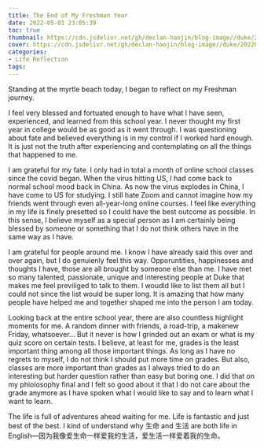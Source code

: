 ```yaml
---
title: The End of My Freshman Year
date: 2022-05-01 23:05:39
toc: true
thumbnail: https://cdn.jsdelivr.net/gh/declan-haojin/blog-image//duke/20220502001556.png
cover: https://cdn.jsdelivr.net/gh/declan-haojin/blog-image//duke/20220502001556.png
categories:
- Life Reflection
tags:
---
```


Standing at the myrtle beach today, I began to reflect on my Freshman journey. 

<!--more-->

I feel very blessed and fortuated enough to have what I have seen, experienced, and learned from this school year. I never thought my first year in college would be as good as it went through. I was questioning about fate and believed everything is in my control if I worked hard enough. It is just not the truth after experiencing and contemplating on all the things that happened to me. 

I am grateful for my fate. I only had in total a month of online school classes since the covid began. When the virus hitting US, I had come back to normal school mood back in China. As now the virus explodes in China, I have come to US for studying. I still hate Zoom and cannot imagine how my friends went through even all-year-long online courses. I feel like everything in my life is finely presetted so I could have the best outcome as possible. In this sense, I believe myself as a special person as I am certainly being blessed by someone or something that I do not think others have in the same way as I have.

I am grateful for people around me. I know I have already said this over and over again, but I do genuienly feel this way. Opporuntities, happinesses and thoughts I have, those are all brought by someone else than me. I have met so many talented, passionate, unique and interesting people at Duke that makes me feel previliged to talk to them. I woudld like to list them all but I could not since the list would be super long. It is amazing that how many people have helped me and together shaped me into the person I am today.

Looking back at the entire school year, there are also countless highlight moments for me. A random dinner with friends, a road-trip, a makenew Friday, whatsoever... But it never is how I grinded out an exam or what is my quiz score on certain tests. I believe, at least for me, grades is the least important thing among all those important things. As long as I have no regrets to myself, I do not think I should put more time on grades. But also, classes are more important than grades as I always tried to do an interesting but harder question rather than easy but boring one. I did that on my phiolosophy final and I felt so good about it that I do not care about the grade anymore as I have spoken what I would like to say and to learn what I want to learn.

The life is full of adventures ahead waiting for me. Life is fantastic and just best of the best. I kind of understand why 生命 and 生活 are both life in English—因为我像爱生命一样爱我的生活，爱生活一样爱着我的生命。
